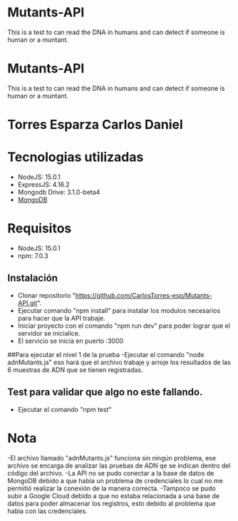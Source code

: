 # Mutants-API
This is a test to can read the DNA in humans and can detect if someone is human or a muntant.
# Mutants-API
This is a test to can read the DNA in humans and can detect if someone is human or a muntant.

# Torres Esparza Carlos Daniel

# Tecnologias utilizadas
- NodeJS: 15.0.1
- ExpressJS: 4.16.2
- Mongodb Drive: 3.1.0-beta4
- [MongoDB](https://mlab.com/)

# Requisitos
- NodeJS: 15.0.1
- npm: 7.0.3

## Instalación
- Clonar repositorio "https://github.com/CarlosTorres-esp/Mutants-API.git".
- Ejecutar comando "npm install" para instalar los modulos necesarios para hacer que la API trabaje.
- Iniciar proyecto con el comando "npm run dev" para poder lograr que el servidor se inicialice.
- El servicio se inicia en puerto :3000

##Para ejecutar el nivel 1 de la prueba 
-Ejecutar el comando "node adnMutants.js" eso hará que el archivo trabaje y arroje los resultados de las 6 muestras de ADN que se tienen registradas.

## Test para validar que algo no este fallando.
- Ejecutar el comando "npm test"

# Nota
-El archivo llamado "adnMutants.js" funciona sin ningún problema, ese archivo se encarga de analizar las pruebas de ADN qe se indican dentro del código del archivo.
-La API no se pudo conectar a la base de datos de MongoDB debido a que habia un problema de credenciales lo cual no me permitió realizar la conexión de la manera correcta.
-Tampoco se pudo subir a Google Cloud debido a que no estaba relacionada a una base de datos para poder almacenar los registros, esto debido al problema que habia con las credenciales.

